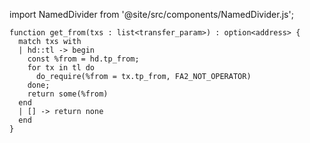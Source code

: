 import NamedDivider from '@site/src/components/NamedDivider.js';

<NamedDivider title="Code" width="1.5"/>

```archetype
function get_from(txs : list<transfer_param>) : option<address> {
  match txs with
  | hd::tl -> begin
    const %from = hd.tp_from;
    for tx in tl do
      do_require(%from = tx.tp_from, FA2_NOT_OPERATOR)
    done;
    return some(%from)
  end
  | [] -> return none
  end
}
```